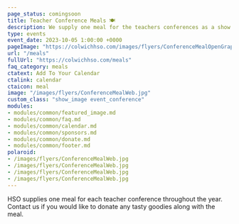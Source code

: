 ```yaml
---
page_status: comingsoon
title: Teacher Conference Meals 🍽️
description: We supply one meal for the teachers conferences as a show of appreciation.
type: events
event_date: 2023-10-05 1:00:00 +0000
pageImage: "https://colwichhso.com/images/flyers/ConferenceMealOpenGraph.jpg"
url: "/meals"
fullUrl: "https://colwichhso.com/meals"
faq_category: meals
ctatext: Add To Your Calendar
ctalink: calendar
ctaicon: meal
image: "/images/flyers/ConferenceMealWeb.jpg"
custom_class: "show_image event_conference"
modules:
- modules/common/featured_image.md
- modules/common/faq.md
- modules/common/calendar.md
- modules/common/sponsors.md
- modules/common/donate.md
- modules/common/footer.md
polaroid: 
- /images/flyers/ConferenceMealWeb.jpg
- /images/flyers/ConferenceMealWeb.jpg
- /images/flyers/ConferenceMealWeb.jpg
- /images/flyers/ConferenceMealWeb.jpg
---
```

HSO supplies one meal for each teacher conference throughout the year. Contact us if you would like to donate any tasty goodies along with the meal.